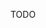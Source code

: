 <!-- --- title: HEAD Method -->
<!-- --- method: HEAD -->
<!-- --- type: method -->
<!-- --- method_properties: safe, idempotent, cacheable -->

TODO
